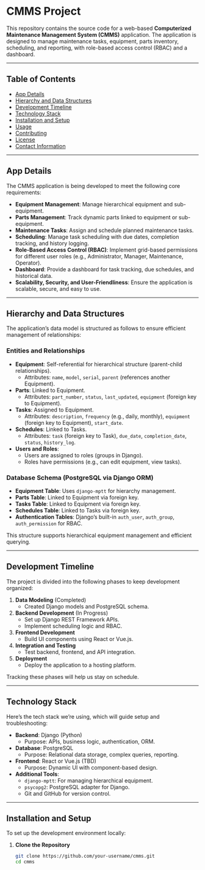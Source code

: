 # CMMS Project

This repository contains the source code for a web-based **Computerized Maintenance Management System (CMMS)** application. The application is designed to manage maintenance tasks, equipment, parts inventory, scheduling, and reporting, with role-based access control (RBAC) and a dashboard.

---

## Table of Contents
- [App Details](#app-details)
- [Hierarchy and Data Structures](#hierarchy-and-data-structures)
- [Development Timeline](#development-timeline)
- [Technology Stack](#technology-stack)
- [Installation and Setup](#installation-and-setup)
- [Usage](#usage)
- [Contributing](#contributing)
- [License](#license)
- [Contact Information](#contact-information)

---

## App Details
The CMMS application is being developed to meet the following core requirements:
- **Equipment Management**: Manage hierarchical equipment and sub-equipment.
- **Parts Management**: Track dynamic parts linked to equipment or sub-equipment.
- **Maintenance Tasks**: Assign and schedule planned maintenance tasks.
- **Scheduling**: Manage task scheduling with due dates, completion tracking, and history logging.
- **Role-Based Access Control (RBAC)**: Implement grid-based permissions for different user roles (e.g., Administrator, Manager, Maintenance, Operator).
- **Dashboard**: Provide a dashboard for task tracking, due schedules, and historical data.
- **Scalability, Security, and User-Friendliness**: Ensure the application is scalable, secure, and easy to use.

---

## Hierarchy and Data Structures
The application’s data model is structured as follows to ensure efficient management of relationships:

### Entities and Relationships
- **Equipment**: Self-referential for hierarchical structure (parent-child relationships).
  - Attributes: `name`, `model`, `serial`, `parent` (references another Equipment).
- **Parts**: Linked to Equipment.
  - Attributes: `part_number`, `status`, `last_updated`, `equipment` (foreign key to Equipment).
- **Tasks**: Assigned to Equipment.
  - Attributes: `description`, `frequency` (e.g., daily, monthly), `equipment` (foreign key to Equipment), `start_date`.
- **Schedules**: Linked to Tasks.
  - Attributes: `task` (foreign key to Task), `due_date`, `completion_date`, `status`, `history_log`.
- **Users and Roles**:
  - Users are assigned to roles (groups in Django).
  - Roles have permissions (e.g., can edit equipment, view tasks).

### Database Schema (PostgreSQL via Django ORM)
- **Equipment Table**: Uses `django-mptt` for hierarchy management.
- **Parts Table**: Linked to Equipment via foreign key.
- **Tasks Table**: Linked to Equipment via foreign key.
- **Schedules Table**: Linked to Tasks via foreign key.
- **Authentication Tables**: Django’s built-in `auth_user`, `auth_group`, `auth_permission` for RBAC.

This structure supports hierarchical equipment management and efficient querying.

---

## Development Timeline
The project is divided into the following phases to keep development organized:

1. **Data Modeling** (Completed)
   - Created Django models and PostgreSQL schema.
2. **Backend Development** (In Progress)
   - Set up Django REST Framework APIs.
   - Implement scheduling logic and RBAC.
3. **Frontend Development**
   - Build UI components using React or Vue.js.
4. **Integration and Testing**
   - Test backend, frontend, and API integration.
5. **Deployment**
   - Deploy the application to a hosting platform.

Tracking these phases will help us stay on schedule.

---

## Technology Stack
Here’s the tech stack we’re using, which will guide setup and troubleshooting:
- **Backend**: Django (Python)
  - Purpose: APIs, business logic, authentication, ORM.
- **Database**: PostgreSQL
  - Purpose: Relational data storage, complex queries, reporting.
- **Frontend**: React or Vue.js (TBD)
  - Purpose: Dynamic UI with component-based design.
- **Additional Tools**:
  - `django-mptt`: For managing hierarchical equipment.
  - `psycopg2`: PostgreSQL adapter for Django.
  - Git and GitHub for version control.

---

## Installation and Setup
To set up the development environment locally:

1. **Clone the Repository**
   ```bash
   git clone https://github.com/your-username/cmms.git
   cd cmms
